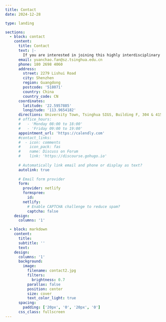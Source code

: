 ```yaml
---
title: Contact
date: 2024-12-28

type: landing

sections:
  - block: contact
    content:
      title: Contact
      text: |-
        If you are interested in joining this highly interdisciplinary and international group, please contact Dr. Fan directly
      email: yuanchao.fan@sz.tsinghua.edu.cn
      phone: 180 2698 4060
      address:
        street: 2279 Lishui Road
        city: Shenzhen
        region: Guangdong
        postcode: '518071'
        country: China
        country_code: CN
      coordinates:
        latitude: '22.5957885'
        longitude: '113.9654182'
      directions: University Town, Tsinghua SIGS, Building F, 304 & 415
      # office_hours:
      #   - 'Monday 08:00 to 18:00'
      #   - 'Friday 09:00 to 19:00'
      appointment_url: 'https://calendly.com'
      #contact_links:
      #  - icon: comments
      #    icon_pack: fas
      #    name: Discuss on Forum
      #    link: 'https://discourse.gohugo.io'
    
      # Automatically link email and phone or display as text?
      autolink: true
    
      # Email form provider
      form:
        provider: netlify
        formspree:
          id:
        netlify:
          # Enable CAPTCHA challenge to reduce spam?
          captcha: false
    design:
      columns: '1'

  - block: markdown
    content:
      title:
      subtitle: ''
      text:
    design:
      columns: '1'
      background:
        image: 
          filename: contact2.jpg
          filters:
            brightness: 0.7
          parallax: false
          position: center
          size: cover
          text_color_light: true
      spacing:
        padding: ['20px', '0', '20px', '0']
      css_class: fullscreen
---
```


